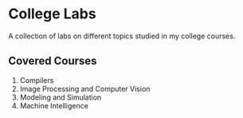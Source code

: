 # College Labs
A collection of labs on different topics studied in my college courses.

## Covered Courses
1. Compilers
1. Image Processing and Computer Vision
1. Modeling and Simulation
1. Machine Intelligence
